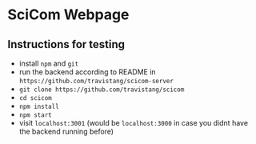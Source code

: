 # SciCom Webpage
## Instructions for testing
- install `npm` and `git`
- run the backend according to README in `https://github.com/travistang/scicom-server`
- `git clone https://github.com/travistang/scicom`
- `cd scicom`
- `npm install`
- `npm start`
- visit `localhost:3001` (would be `localhost:3000` in case you didnt have the backend running before)
